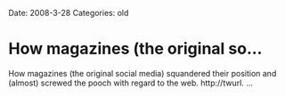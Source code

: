 Date: 2008-3-28
Categories: old

# How magazines (the original so...

How magazines (the original social media) squandered their position and (almost) screwed the pooch with regard to the web. http://twurl. ...
